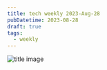 ```yaml
---
title: tech weekly 2023-Aug-28
pubDatetime: 2023-08-28
draft: true
tags:
  - weekly
---
```


![title image](https://images.unsplash.com/photo-1522643062452-f5b403123bdf?ixlib=rb-4.0.3&ixid=M3wxMjA3fDB8MHxwaG90by1wYWdlfHx8fGVufDB8fHx8fA%3D%3D&auto=format&fit=crop&w=1470&q=80)

[]()

[]()

